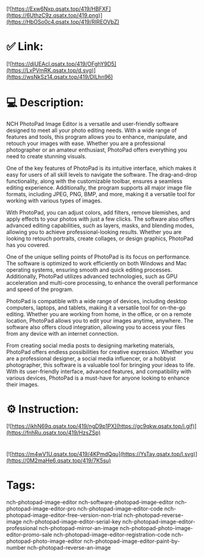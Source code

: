 [![https://Exw6Nxp.qsatx.top/419/HBFXF](https://6UthzC9z.qsatx.top/419.png)](https://HbOSo0c4.qsatx.top/419/RIREOVbZ)
# ✅ Link:
[![https://djUEAcI.qsatx.top/419/OFghY9D5](https://LxPVmRK.qsatx.top/d.svg)](https://wsNkSz14.qsatx.top/419/DlLhn96)
# 💻 Description:
NCH PhotoPad Image Editor is a versatile and user-friendly software designed to meet all your photo editing needs. With a wide range of features and tools, this program allows you to enhance, manipulate, and retouch your images with ease. Whether you are a professional photographer or an amateur enthusiast, PhotoPad offers everything you need to create stunning visuals.

One of the key features of PhotoPad is its intuitive interface, which makes it easy for users of all skill levels to navigate the software. The drag-and-drop functionality, along with the customizable toolbar, ensures a seamless editing experience. Additionally, the program supports all major image file formats, including JPEG, PNG, BMP, and more, making it a versatile tool for working with various types of images.

With PhotoPad, you can adjust colors, add filters, remove blemishes, and apply effects to your photos with just a few clicks. The software also offers advanced editing capabilities, such as layers, masks, and blending modes, allowing you to achieve professional-looking results. Whether you are looking to retouch portraits, create collages, or design graphics, PhotoPad has you covered.

One of the unique selling points of PhotoPad is its focus on performance. The software is optimized to work efficiently on both Windows and Mac operating systems, ensuring smooth and quick editing processes. Additionally, PhotoPad utilizes advanced technologies, such as GPU acceleration and multi-core processing, to enhance the overall performance and speed of the program.

PhotoPad is compatible with a wide range of devices, including desktop computers, laptops, and tablets, making it a versatile tool for on-the-go editing. Whether you are working from home, in the office, or on a remote location, PhotoPad allows you to edit your images anytime, anywhere. The software also offers cloud integration, allowing you to access your files from any device with an internet connection.

From creating social media posts to designing marketing materials, PhotoPad offers endless possibilities for creative expression. Whether you are a professional designer, a social media influencer, or a hobbyist photographer, this software is a valuable tool for bringing your ideas to life. With its user-friendly interface, advanced features, and compatibility with various devices, PhotoPad is a must-have for anyone looking to enhance their images.

# ⚙️ Instruction:
[![https://ikhN69q.qsatx.top/419/ngD9p1PX](https://gc9qkw.qsatx.top/i.gif)](https://fnhRu.qsatx.top/419/HzsZSp)
#
[![https://m4wV1U.qsatx.top/419/4KPmdQqu](https://YsTay.qsatx.top/l.svg)](https://0M2maHe6.qsatx.top/419/7K5su)
# Tags:
nch-photopad-image-editor nch-software-photopad-image-editor nch-photopad-image-editor-pro nch-photopad-image-editor-code nch-photopad-image-editor-free-version-non-trial nch-photopad-reverse-image nch-photopad-image-editor-serial-key nch-photopad-image-editor-professional nch-photopad-mirror-an-image nch-photopad-photo-image-editor-promo-sale nch-photopad-image-editor-registration-code nch-photopad-photo-image-editor nch-photopad-image-editor-paint-by-number nch-photopad-reverse-an-image





